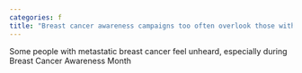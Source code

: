 ```yaml
---
categories: f
title: "Breast cancer awareness campaigns too often overlook those with metastatic breast cancer"
---
```

Some people with metastatic breast cancer feel unheard, especially during Breast Cancer Awareness Month